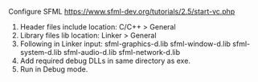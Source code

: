 Configure SFML
https://www.sfml-dev.org/tutorials/2.5/start-vc.php

1. Header files include location: C/C++ > General
2. Library files lib location: Linker > General
3. Following in Linker input:
sfml-graphics-d.lib
sfml-window-d.lib
sfml-system-d.lib
sfml-audio-d.lib
sfml-network-d.lib
4. Add required debug DLLs in same directory as exe.
5. Run in Debug mode.